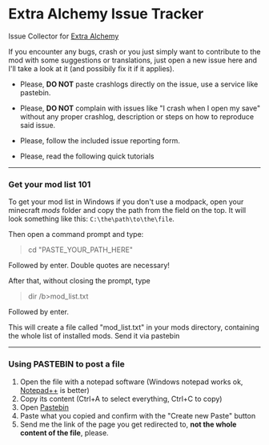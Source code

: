 # Extra Alchemy Issue Tracker
Issue Collector for [Extra Alchemy](https://minecraft.curseforge.com/projects/extra-alchemy)


If you encounter any bugs, crash or you just simply want to contribute to the mod with some suggestions or translations, just open a new issue here and I'll take a look at it (and possibily fix it if it applies).


- Please, **DO NOT** paste crashlogs directly on the issue, use a service like pastebin.

- Please, **DO NOT** complain with issues like "I crash when I open my save" without any proper crashlog, description or steps on how to reproduce said issue.

- Please, follow the included issue reporting form.

- Please, read the following quick tutorials 

---

### Get your mod list 101

To get your mod list in Windows if you don't use a modpack, open your minecraft *mods* folder and copy the path from the field on the top.
It will look something like this: `C:\the\path\to\the\file`.

Then open a command prompt and type:

> cd "PASTE_YOUR_PATH_HERE"

Followed by enter. Double quotes are necessary!

After that, without closing the prompt, type

>dir /b>mod_list.txt

Followed by enter.

This will create a file called "mod_list.txt" in your mods directory, containing the whole list of installed mods. Send it via pastebin

---

### Using PASTEBIN to post a file

1. Open the file with a notepad software (Windows notepad works ok, [Notepad++](https://notepad-plus-plus.org/download/) is better)
2. Copy its content (Ctrl+A to select everything, Ctrl+C to copy)
3. Open [Pastebin](http://pastebin.com)
4. Paste what you copied and confirm with the "Create new Paste" button
5. Send me the link of the page you get redirected to, **not the whole content of the file**, please.
